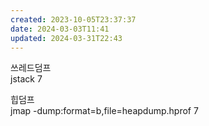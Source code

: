```yaml
---
created: 2023-10-05T23:37:37
date: 2024-03-03T11:41
updated: 2024-03-31T22:43
---
```

쓰레드덤프  
jstack 7

힙덤프  
jmap -dump:format=b,file=heapdump.hprof 7
